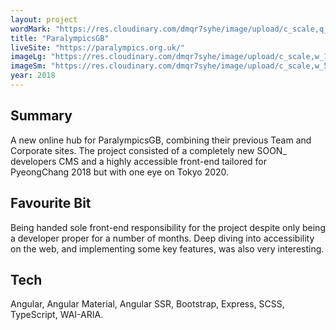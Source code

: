 ```yaml
---
layout: project
wordMark: "https://res.cloudinary.com/dmqr7syhe/image/upload/c_scale,q_100,w_400/v1576004318/jackhkmatthews.com/icons/paralympics-icon_lmmirm.png"
title: "ParalympicsGB"
liveSite: "https://paralympics.org.uk/"
imageLg: "https://res.cloudinary.com/dmqr7syhe/image/upload/c_scale,w_1000/v1576004514/jackhkmatthews.com/images/paralympics_eavjht.png"
imageSm: "https://res.cloudinary.com/dmqr7syhe/image/upload/c_scale,w_500/v1576004514/jackhkmatthews.com/images/paralympics_eavjht.png"
year: 2018
---
```


## Summary

A new online hub for ParalympicsGB, combining their previous Team and Corporate sites. The project consisted of a completely new SOON\_ developers CMS and a highly accessible front-end tailored for PyeongChang 2018 but with one eye on Tokyo 2020.

## Favourite Bit

Being handed sole front-end responsibility for the project despite only being a developer proper for a number of months. Deep diving into accessibility on the web, and implementing some key features, was also very interesting.

## Tech

Angular, Angular Material, Angular SSR, Bootstrap, Express, SCSS, TypeScript, WAI-ARIA.
